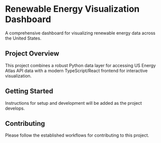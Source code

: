 # Renewable Energy Visualization Dashboard

A comprehensive dashboard for visualizing renewable energy data across the United States.

## Project Overview

This project combines a robust Python data layer for accessing US Energy Atlas API data with a modern TypeScript/React frontend for interactive visualization.

## Getting Started

Instructions for setup and development will be added as the project develops.

## Contributing

Please follow the established workflows for contributing to this project.
